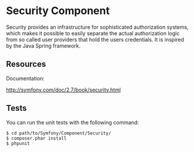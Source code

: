 Security Component
==================

Security provides an infrastructure for sophisticated authorization systems,
which makes it possible to easily separate the actual authorization logic from
so called user providers that hold the users credentials. It is inspired by
the Java Spring framework.

Resources
---------

Documentation:

http://symfony.com/doc/2.7/book/security.html

Tests
-----

You can run the unit tests with the following command:

    $ cd path/to/Symfony/Component/Security/
    $ composer.phar install
    $ phpunit

